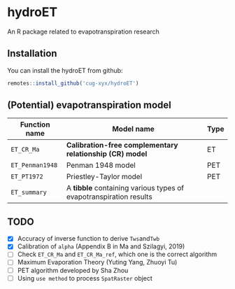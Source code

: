 # hydroET

An R package related to evapotranspiration research

## Installation

You can install the hydroET from github:

```R
remotes::install_github('cug-xyx/hydroET')
```

## (Potential) evapotranspiration model

| Function name   | Model name                                                          | Type |
| --------------- | ------------------------------------------------------------------- | ---- |
| `ET_CR_Ma`      | **Calibration-free complementary relationship (CR) model**          | ET   |
| `ET_Penman1948` | Penman 1948 model                                                   | PET  |
| `ET_PT1972`     | Priestley-Taylor model                                              | PET  |
| `ET_summary`    | A **tibble** containing various types of evapotranspiration results |      |


## TODO

- [x] Accuracy of inverse function to derive `Tws`and`Twb`
- [x] Calibration of `alpha` (Appendix B in Ma and Szilagyi, 2019)
- [ ] Check `ET_CR_Ma` and `ET_CR_Ma_ref`, which one is the correct algorithm
- [ ] Maximum Evaporation Theory (Yuting Yang, Zhuoyi Tu)
- [ ] PET algorithm developed by Sha Zhou
- [ ] Using `use method` to process `SpatRaster` object